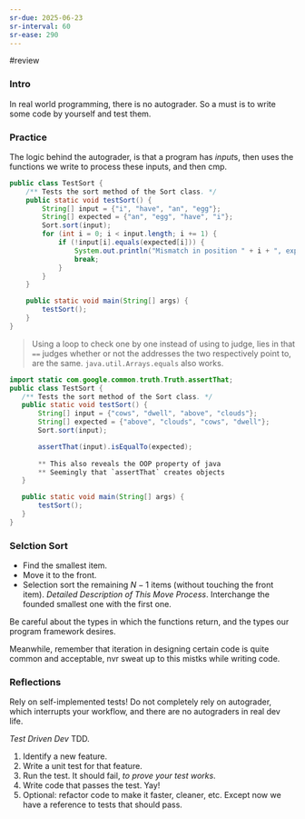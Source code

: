 ```yaml
---
sr-due: 2025-06-23
sr-interval: 60
sr-ease: 290
---
```


#review 
### Intro

In real world programming, there is no autograder. So a must is to write some code by yourself and test them.

### Practice

The logic behind the autograder, is that a program has *input*s, then uses the functions we write to process these inputs, and then cmp.

```java
public class TestSort {
    /** Tests the sort method of the Sort class. */
    public static void testSort() {
        String[] input = {"i", "have", "an", "egg"};
        String[] expected = {"an", "egg", "have", "i"};
        Sort.sort(input);
        for (int i = 0; i < input.length; i += 1) {
            if (!input[i].equals(expected[i])) {
                System.out.println("Mismatch in position " + i + ", expected: " + expected + ", but got: " + input[i] + ".");
                break;
            }
        }
    }

    public static void main(String[] args) {
        testSort();
    }
}
```

>Using a loop to check one by one instead of using  to judge, lies in that `==` judges whether or not the addresses the two respectively point to, are the same.
>`java.util.Arrays.equals` also works.


```java
import static com.google.common.truth.Truth.assertThat;
public class TestSort {
   /** Tests the sort method of the Sort class. */
   public static void testSort() {
       String[] input = {"cows", "dwell", "above", "clouds"};
       String[] expected = {"above", "clouds", "cows", "dwell"};
       Sort.sort(input);

       assertThat(input).isEqualTo(expected);
       
       ** This also reveals the OOP property of java
       ** Seemingly that `assertThat` creates objects
   }

   public static void main(String[] args) {
       testSort();
   }
}
```

### Selction Sort

- Find the smallest item.
- Move it to the front.
- Selection sort the remaining $N-1$ items (without touching the front item).
*Detailed Description of This Move Process*. Interchange the founded smallest one with the first one.

Be careful about the types in which the functions return, and the types our program framework desires.

Meanwhile, remember that iteration in designing certain code is quite common and acceptable, nvr sweat up to this mistks while writing code.

### Reflections

Rely on self-implemented tests!
Do not completely rely on autograder, which interrupts your workflow, and there are no autograders in real dev life.

*Test Driven Dev* TDD. 

1.   Identify a new feature.
2. Write a unit test for that feature.
3. Run the test. It should fail, *to prove your test works*.
4. Write code that passes the test. Yay!
5. Optional: refactor code to make it faster, cleaner, etc. Except now we have a reference to tests that should pass.



































